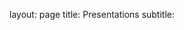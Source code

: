 layout: page
title: Presentations
subtitle: 

<div id="slideshow" style="max-width:600px; margin:auto;">
  <img src="/assets/img/outreach.jpg" style="width:100%; display:none;">
  <img src="/assets/img/outreach2.jpg" style="width:100%; display:none;">
  <img src="/assets/img/outreach3.jpg" style="width:100%; display:none;">
  <img src="/assets/img/outreach4.jpg" style="width:100%; display:none;">
  <img src="/assets/img/outreach5.jpg" style="width:100%; display:none;">
  <img src="/assets/img/outreach6.jpg" style="width:100%; display:none;">
  <img src="/assets/img/outreach7.jpg" style="width:100%; display:none;">
  <img src="/assets/img/outreach8.jpg" style="width:100%; display:none;">
  <img src="/assets/img/outreach9.jpg" style="width:100%; display:none;">
</div>

<script>
  let slideIndex = 0;
  const slides = document.querySelectorAll("#slideshow img");

  function showSlides() {
    // Hide all slides
    for (let i = 0; i < slides.length; i++) {
      slides[i].style.display = "none";
    }

    // Show the next slide
    slideIndex++;
    if (slideIndex > slides.length) { slideIndex = 1; }
    slides[slideIndex - 1].style.display = "block";

    // Set timer for next slide
    setTimeout(showSlides, 3000); // 3000 ms = 3 seconds
  }

  // Start the slideshow when the page has loaded
  document.addEventListener("DOMContentLoaded", showSlides);
</script>
